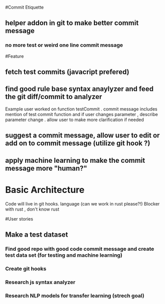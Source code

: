 #Commit Etiquette 


## helper addon in git to make better commit message
### no more test or weird one line commit message


#Feature

## fetch test commits (javacript prefered)
## find good rule base syntax anaylyzer and feed the git diff/commit to analyzer
Example user worked on function testCommit . commit message includes mention of test commit function and 
if user changes parameter , describe parameter change . allow user to make more clarification if needed 
## suggest a commit message, allow user to edit or add on to commit message (utilize git hook ?)
## apply machine learning to make the commit message more "human?" 



# Basic Architecture 
Code will live in git hooks. 
language (can we work in rust please?!)  Blocker with rust , don't know rust 



#User stories 
## Make a test dataset 
### Find good repo with good code commit message and create test data set (for testing and machine learning)
### Create git hooks 
### Research js syntax analyzer 
### Research NLP models for transfer learning (strech goal)
